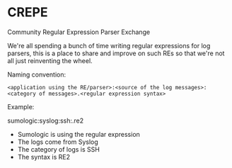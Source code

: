 # CREPE
Community Regular Expression Parser Exchange

We're all spending a bunch of time writing regular expressions for log parsers, this is a place to share and improve on such REs so that we're not all just reinventing the wheel.

Naming convention:

`<application using the RE/parser>:<source of the log messages>:<category of messages>.<regular expression syntax>`

Example:

sumologic:syslog:ssh:.re2

* Sumologic is using the regular expression
* The logs come from Syslog
* The category of logs is SSH
* The syntax is RE2

